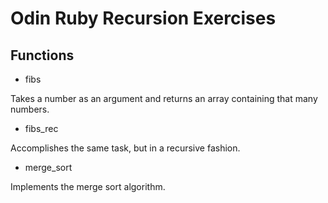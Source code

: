 # Odin Ruby Recursion Exercises

## Functions

- fibs

Takes a number as an argument and returns an array
containing that many numbers.

- fibs_rec

Accomplishes the same task, but in a recursive fashion.

- merge_sort

Implements the merge sort algorithm.

